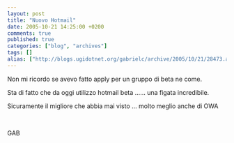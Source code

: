 ```yaml
---
layout: post
title: "Nuovo Hotmail"
date: 2005-10-21 14:25:00 +0200
comments: true
published: true
categories: ["blog", "archives"]
tags: []
alias: ["http://blogs.ugidotnet.org/gabrielc/archive/2005/10/21/28473.aspx"]
---
```


<!-- more -->

<P>Non mi ricordo se avevo fatto apply per un gruppo di beta ne come.</P>
<P>Sta di fatto che da oggi utilizzo hotmail beta ...... una figata incredibile.</P>
<P>Sicuramente il migliore che abbia mai visto ... molto meglio anche di OWA</P>
<P>&nbsp;</P>
<P>GAB</P>
